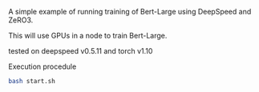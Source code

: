 A simple example of running training of  Bert-Large using DeepSpeed and ZeRO3.

This will use GPUs in a node to train Bert-Large.

tested on deepspeed v0.5.11 and torch v1.10

Execution procedule
```bash
bash start.sh
```


